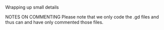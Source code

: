 Wrapping up small details


NOTES ON COMMENTING
Please note that we only code the .gd files and thus can and have only commented those files.


